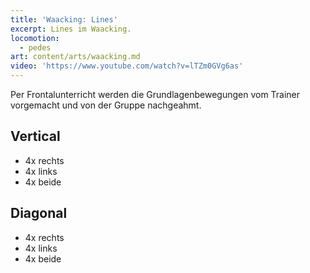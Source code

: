 ```yaml
---
title: 'Waacking: Lines'
excerpt: Lines im Waacking.
locomotion:
  - pedes
art: content/arts/waacking.md
video: 'https://www.youtube.com/watch?v=lTZm0GVg6as'
---
```


Per Frontalunterricht werden die Grundlagenbewegungen vom Trainer vorgemacht und
von der Gruppe nachgeahmt.

## Vertical

* 4x rechts
* 4x links
* 4x beide

## Diagonal

* 4x rechts
* 4x links
* 4x beide
